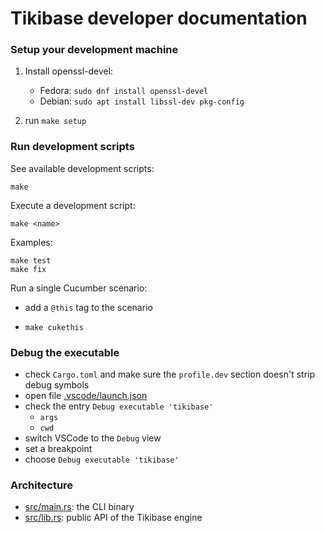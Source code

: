 # Tikibase developer documentation

### Setup your development machine

1. Install openssl-devel:

   - Fedora: `sudo dnf install openssl-devel`
   - Debian: `sudo apt install libssl-dev pkg-config`

2. run `make setup`

### Run development scripts

See available development scripts:

```
make
```

Execute a development script:

```
make <name>
```

Examples:

```
make test
make fix
```

Run a single Cucumber scenario:

- add a `@this` tag to the scenario
- ```
  make cukethis
  ```

### Debug the executable

- check `Cargo.toml` and make sure the `profile.dev` section doesn't strip debug
  symbols
- open file [.vscode/launch.json](.vscode/launch.json)
- check the entry `Debug executable 'tikibase'`
  - `args`
  - `cwd`
- switch VSCode to the `Debug` view
- set a breakpoint
- choose `Debug executable 'tikibase'`

### Architecture

- [src/main.rs](src/main.rs): the CLI binary
- [src/lib.rs](src/lib.rs): public API of the Tikibase engine
